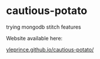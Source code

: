 # cautious-potato
trying mongodb stitch features


Website available here:

[yleprince.github.io/cautious-potato/](https://yleprince.github.io/cautious-potato/)